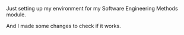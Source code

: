 Just setting up my environment for my Software Engineering Methods module.

And I made some changes to check if it works.